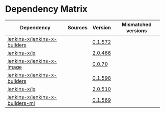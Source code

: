 # Dependency Matrix

Dependency | Sources | Version | Mismatched versions
---------- | ------- | ------- | -------------------
[jenkins-x/jenkins-x-builders](https://github.com/jenkins-x/jenkins-x-builders) |  | [0.1.572]() | 
[jenkins-x/jx](https://github.com/jenkins-x/jx) |  | [2.0.466]() | 
[jenkins-x/jenkins-x-image](https://github.com/jenkins-x/jenkins-x-image) |  | [0.0.70](https://github.com/jenkins-x/jenkins-x-image/releases/tag/0.0.70) | 
[jenkins-x/jenkins-x-builders](https://github.com/jenkins-x/jenkins-x-builders) |  | [0.1.598]() | 
[jenkins-x/jx](https://github.com/jenkins-x/jx) |  | [2.0.510](https://github.com/jenkins-x/jx/releases/tag/v2.0.510) | 
[jenkins-x/jenkins-x-builders-ml](https://github.com/jenkins-x/jenkins-x-builders-ml) |  | [0.1.569]() | 

